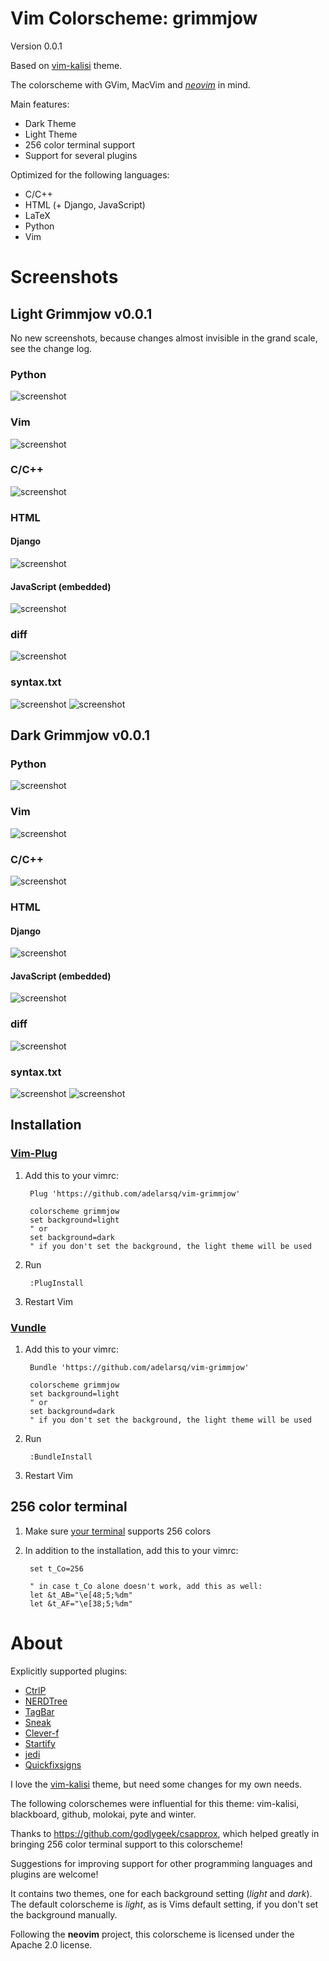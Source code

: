 Vim Colorscheme: grimmjow
=========================

Version 0.0.1

Based on [vim-kalisi](https://github.com/freeo/vim-kalisi) theme.

The colorscheme with GVim, MacVim and [*neovim*](https://github.com/neovim/neovim) in mind.

Main features:

* Dark Theme
* Light Theme
* 256 color terminal support
* Support for several plugins

Optimized for the following languages:

* C/C++
* HTML (+ Django, JavaScript)
* LaTeX
* Python
* Vim

Screenshots
===========



## Light Grimmjow v0.0.1
No new screenshots, because changes almost invisible in the grand scale, see the change log.

### Python
![screenshot](http://i.imgur.com/2ZShtop.png)

### Vim
![screenshot](http://i.imgur.com/qjfmA1E.png)

### C/C++
![screenshot](http://i.imgur.com/5HnbclI.png)

###  HTML
#### Django
![screenshot](http://i.imgur.com/nO3eedm.png)

#### JavaScript (embedded)
![screenshot](http://i.imgur.com/oBl3tjc.png)

### diff
![screenshot](http://i.imgur.com/lR88CIH.png)

### syntax.txt
![screenshot](http://i.imgur.com/0IDr3RM.png)
![screenshot](http://i.imgur.com/WrmEZfS.jpg)

## Dark Grimmjow v0.0.1

### Python
![screenshot](http://i.imgur.com/QdAuC4q.png)

### Vim
![screenshot](http://i.imgur.com/1zFSerN.png)

### C/C++
![screenshot](http://i.imgur.com/g9wxYfN.png)

###  HTML

#### Django
![screenshot](http://i.imgur.com/REj23Ik.png)

#### JavaScript (embedded)
![screenshot](http://i.imgur.com/a0pQ1fC.png)

### diff
![screenshot](http://i.imgur.com/J1pJ6ml.png)

### syntax.txt
![screenshot](http://i.imgur.com/jBZe98W.png)
![screenshot](http://i.imgur.com/WLEGbOB.png)

## Installation

### [Vim-Plug](https://github.com/junegunn/vim-plug)

1. Add this to your vimrc:

        Plug 'https://github.com/adelarsq/vim-grimmjow'

        colorscheme grimmjow
        set background=light
        " or 
        set background=dark
        " if you don't set the background, the light theme will be used

2. Run

        :PlugInstall

3. Restart Vim

### [Vundle](https://github.com/adelarsq/vim-grimmjow)

1. Add this to your vimrc:

        Bundle 'https://github.com/adelarsq/vim-grimmjow'

        colorscheme grimmjow
        set background=light
        " or 
        set background=dark
        " if you don't set the background, the light theme will be used

2. Run

        :BundleInstall

3. Restart Vim

## 256 color terminal

1. Make sure [your terminal](http://fedoraproject.org/wiki/Features/256_Color_Terminals#Terminal_256_color_support_list) supports 256 colors

2. In addition to the installation, add this to your vimrc:

        set t_Co=256

        " in case t_Co alone doesn't work, add this as well:
        let &t_AB="\e[48;5;%dm"
        let &t_AF="\e[38;5;%dm"

About
======

Explicitly supported plugins:

* [CtrlP](https://github.com/kien/ctrlp.vim)
* [NERDTree](https://github.com/scrooloose/nerdtree)
* [TagBar](https://github.com/majutsushi/tagbar)
* [Sneak](https://github.com/justinmk/vim-sneak)
* [Clever-f](https://github.com/rhysd/clever-f.vim)
* [Startify](https://github.com/mhinz/vim-startify)
* [jedi](https://github.com/davidhalter/jedi-vim)
* [Quickfixsigns](https://github.com/tomtom/quickfixsigns_vim)

I love the [vim-kalisi](https://github.com/freeo/vim-kalisi) theme, but need
some changes for my own needs. 

The following colorschemes were influential for this theme: vim-kalisi, blackboard, github, molokai, pyte and winter.

Thanks to https://github.com/godlygeek/csapprox, which helped greatly in
bringing 256 color terminal support to this colorscheme!

Suggestions for improving support for other programming languages and plugins are welcome!

It contains two themes, one for each background setting (*light* and *dark*).
The default colorscheme is *light*, as is Vims default setting, if you don't set the background manually.

Following the **neovim** project, this colorscheme is licensed under the Apache 2.0 license.
